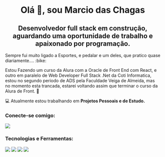 <h1 align="center">Olá 👋, sou Marcio das Chagas</h1>
<h2 align="center">Desenvolvedor full stack em construção, aguardando uma oportunidade de trabalho e apaixonado por programação.</h2> 
<p> Sempre fui muito ligado a Esportes, e pedalar e um deles, que pratico quase diariamente.... :bike:  </p>
<p> Estou Fazendo um curso da Alura com a Oracle de Front End com React, e outro em paralelo de Web Developer Full Stack .Net da Coti Informatica, estou no segundo periodo 
de ADS pela Faculdade Veiga de Almeida, mas no momento esta trancada, estarei voltando assim que terminar o curso da Alura de Front. 🚀</p> 

💻 Atualmente estou trabalhando em **Projetos Pessoais e de Estudo.**
  

<h3 align="left">Conecte-se comigo:</h3>
<p align="left">
<a href="https://linkedin.com/in/marcio-chagas-dev"> <img src="https://img.shields.io/badge/linkedin-%230077B5.svg?style=for-the-badge&logo=linkedin&logoColor=white"></a>
</p>

<h3 align="left">Tecnologias e Ferramentas:</h3>

<img src="https://img.shields.io/badge/c%23-%23239120.svg?style=for-the-badge&logo=csharp&logoColor=white">   <img src="https://img.shields.io/badge/Visual%20Studio-5C2D91.svg?style=for-the-badge&logo=visual-studio&logoColor=white">  <img src="https://img.shields.io/badge/.NET-5C2D91?style=for-the-badge&logo=.net&logoColor=white">  <img src="https://img.shields.io/badge/Microsoft%20SQL%20Server-CC2927?style=for-the-badge&logo=microsoft%20sql%20server&logoColor=white"> 



            


